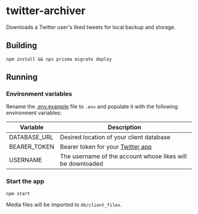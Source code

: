 # twitter-archiver

Downloads a Twitter user's liked tweets for local backup and storage.

## Building

```
npm install && npx prisma migrate deploy
```

## Running

### Environment variables

Rename the [.env.example](.env.example) file to `.env` and populate it with the following environment variables:

| Variable     | Description                                                                              |
| ------------ | ---------------------------------------------------------------------------------------- |
| DATABASE_URL | Desired location of your client database                                                 |
| BEARER_TOKEN | Bearer token for your [Twitter app](https://developer.twitter.com/en/docs/apps/overview) |
| USERNAME     | The username of the account whose likes will be downloaded                               |

### Start the app

```
npm start
```

Media files will be imported to `db/client_files`.
